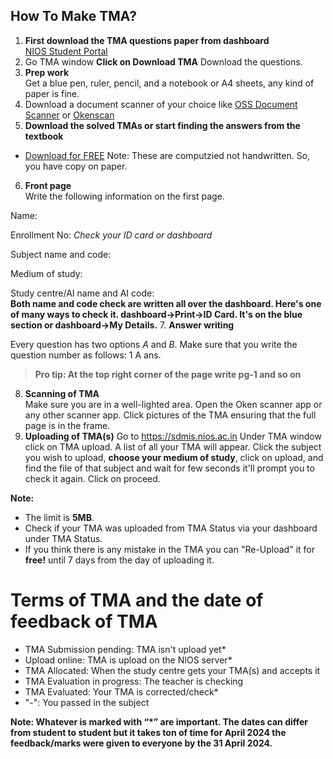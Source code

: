 How To Make TMA?
----------

1. **First download the TMA questions paper from dashboard**  
     [NIOS Student Portal](https://sdmis.nios.ac.in)
2. Go TMA window **Click on Download TMA** Download the  questions.
3. **Prep work**  
   Get a blue pen, ruler, pencil, and a notebook or A4 sheets, any kind of paper is fine.
4. Download a document scanner of your choice like [OSS Document Scanner](https://apt.izzysoft.de/fdroid/index/apk/com.akylas.documentscanner) or
[Okenscan](https://play.google.com/store/apps/details?id=com.cambyte.okenscan)
5. **Download the solved TMAs or start finding the answers from the textbook**
- [Download for FREE](https://drive.google.com/drive/folders/1eFHUKAtpzh-rBjDm4k4zfn3_AZmu0Byh)
Note: These are computzied not handwritten. So, you have copy on paper.
6. **Front page**  
   Write the following information on the first page.

Name:
 
Enrollment No: *Check your ID card or dashboard*

Subject name and code:
 
 Medium of study:

 Study centre/AI name and AI code:  
     **Both name and code check are written all over the dashboard. Here's one of many ways to check it.
dashboard->Print->ID Card.
It's on the blue section or dashboard->My Details.**
7. **Answer writing**  

   Every question has two options *A* and *B*. Make sure that you write the question number as follows:
1 A ans.  
   > **Pro tip: At the top right corner of the page write pg-1 and so on**
8. **Scanning of TMA**  
   Make sure you are in a well-lighted area. Open the Oken scanner app or any other scanner app. Click pictures of the TMA ensuring that the full page is in the frame.
9. **Uploading of TMA(s)** Go to https://sdmis.nios.ac.in Under TMA window click on TMA upload. A list of all your TMA will appear. Click the subject you wish to upload, **choose your medium of study**, click on upload, and find the file of that subject and wait for few seconds it'll prompt you to check it again. Click on proceed.

**Note:**
- The limit is  **5MB**.
- Check if your TMA was uploaded from TMA Status via your dashboard under TMA Status.
- If you think there is any mistake in the TMA you can "Re-Upload" it for **free!** until 7 days from the day of uploading it.
   
# Terms of TMA and the date of feedback of TMA
- TMA Submission pending: TMA isn't upload yet*
- Upload online: TMA is upload on the NIOS server*
 - TMA Allocated: When the study centre gets your TMA(s) and accepts it
- TMA Evaluation in progress: The teacher is checking
- TMA Evaluated: Your TMA is corrected/check*
-  "-": You passed in the subject

**Note: Whatever is marked with “*” are important. The dates can differ from student to student but it takes ton of time for April 2024 the feedback/marks were given to everyone by the 31 April 2024.**
